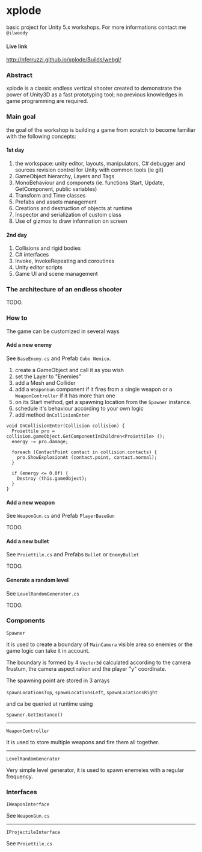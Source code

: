 # xplode
basic project for Unity 5.x workshops.
For more informations contact me `@ilwoody`

#### Live link

http://nferruzzi.github.io/xplode/Builds/webgl/

### Abstract
xplode is a classic endless vertical shooter created to demonstrate the power of Unity3D as a fast prototyping tool; no previous knowledges in game programming are required.

### Main goal
the goal of the workshop is building a game from scratch to become familiar with the following concepts:

#### 1st day
1. the workspace: unity editor, layouts, manipulators, C# debugger and sources revision control for Unity with common tools (ie git)
1. GameObject hierarchy, Layers and Tags
1. MonoBehaviour and componets (ie. functions Start, Update, GetComponent, public variables)
1. Transform and Time classes
1. Prefabs and assets management
1. Creations and destruction of objects at runtime
1. Inspector and serialization of custom class
1. Use of gizmos to draw information on screen

#### 2nd day
1. Collisions and rigid bodies
1. C# interfaces
1. Invoke, InvokeRepeating and coroutines
1. Unity editor scripts
1. Game UI and scene management

### The architecture of an endless shooter

TODO.

### How to

The game can be customized in several ways

#### Add a new enemy

See `BaseEnemy.cs` and Prefab `Cubo Nemico`.

1. create a GameObject and call it as you wish
1. set the Layer to "Enemies"
1. add a Mesh and Collider
1. add a `WeaponGun` component if it fires from a single weapon or a `WeaponController` if it has more than one
1. on its Start method, get a spawning location from the `Spawner` instance.
1. schedule it's behaviour according to your own logic
1. add method `OnCollisionEnter`

```Unity3D
void OnCollisionEnter(Collision collision) {
  Proiettile pro = collision.gameObject.GetComponentInChildren<Proiettile> ();
  energy -= pro.damage;

  foreach (ContactPoint contact in collision.contacts) {
    pro.ShowExplosionAt (contact.point, contact.normal);
  }

  if (energy <= 0.0f) {
    Destroy (this.gameObject);
  }
}
```

#### Add a new weapon
See `WeaponGun.cs` and Prefab `PlayerBaseGun`

TODO.

#### Add a new bullet
See `Proiettile.cs` and Prefabs `Bullet` or `EnemyBullet`

TODO.

#### Generate a random level
See `LevelRandomGenerator.cs`

TODO.

### Components

```
Spawner
```

It is used to create a boundary of `MainCamera` visible area so enemies or the game logic can take it in account.

The boundary is formed by 4 `Vector3d`  calculated according to the camera frustum, the camera aspect ration and the player "y" coordinate.

The spawning point are stored in 3 arrays

`spawnLocationsTop`, `spawnLocationsLeft`, `spawnLocationsRight`

and ca be queried at runtime using

`Spawner.GetInstance()`

---

```
WeaponController
```

It is used to store multiple weapons and fire them all together.

---

```
LevelRandomGenerator
```

Very simple level generator, it is used to spawn enemeies with a regular frequency.

### Interfaces

```
IWeaponInterface
```
See `WeaponGun.cs`

---
```
IProjectileInterface
```
See `Proiettile.cs`
